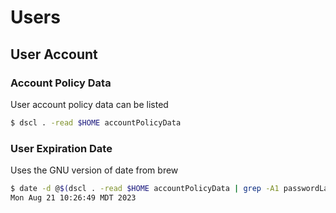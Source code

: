 # Users

## User Account

### Account Policy Data
User account policy data can be listed
```bash
$ dscl . -read $HOME accountPolicyData
```

### User Expiration Date
Uses the GNU version of date from brew

```bash
$ date -d @$(dscl . -read $HOME accountPolicyData | grep -A1 passwordLastSetTime | grep -o -E '[0-9]+' | head -n 1)
Mon Aug 21 10:26:49 MDT 2023
```
